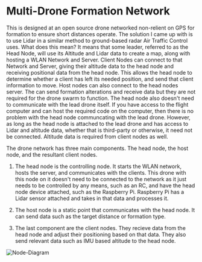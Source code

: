 # Multi-Drone Formation Network

This is designed at an open source drone networked non-relient on GPS for formation to ensure short distances operate. The solution I came up with is to use Lidar in a similar method to ground-based radar Air Traffic Control uses. What does this mean? It means that some leader, referred to as the Head Node, will use its Altitude and Lidar data to create a map, along with hosting a WLAN Network and Server. Client Nodes can connect to that Network and Server, giving their altitude data to the head node and receiving positional data from the head node. This allows the head node to determine whether a client has left its needed position, and send that client information to move. Host nodes can also connect to the head nodes server. The can send formation alterations and receive data but they are not required for the drone swarm to function. The head node also doesn't need to communicate with the lead drone itself. If you have access to the flight computer and can host the required code on the computer, then there is no problem with the head node communcating with the lead drone. However, as long as the head node is attached to the lead drone and has access to Lidar and altitude data, whether that is third-party or otherwise, it need not be connected. Altitude data is required from client nodes as well. 

The drone network has three main components. The head node, the host node, and the resultant client nodes.

1. The head node is the controlling node. It starts the WLAN network, hosts the server, and communicates with the clients. 
This drone with this node on it doesn't need to be connected to the network as it just needs to be controlled by any means, such as an RC, and have the head node device attached, such as the Raspberry Pi. Raspberry Pi has a Lidar sensor attached and takes in that data and processes it.

2. The host node is a static point that communicates with the head node. It can send data such as the target distance or formation type.

3. The last component are the client nodes. They recieve data from the head node and adjust their positioning based on that data. They also send relevant data such as IMU based altitude to the head node. 

![Node-Diagram](https://github.com/Alexander-Aghili/MultiDroneFormationNetwork/blob/main/diagrams/Drone%20Swarm%20Structure.svg)
